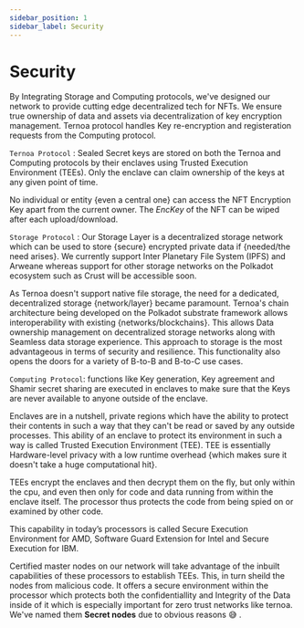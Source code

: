 ```yaml
---
sidebar_position: 1
sidebar_label: Security
---
```


# Security

By Integrating Storage and Computing protocols, we've designed our network to provide cutting edge decentralized tech for NFTs. We ensure true ownership of data and assets via decentralization of key encryption management. Ternoa protocol handles Key re-encryption and registeration requests from the Computing protocol.

`Ternoa Protocol` : Sealed Secret keys are stored on both the Ternoa and Computing protocols by their enclaves using Trusted Execution Environment (TEEs). Only the enclave can claim ownership of the keys at any given point of time.

No individual or entity {even a central one} can access the NFT Encryption Key apart from the current owner. The *EncKey* of the NFT can be wiped after each upload/download.

`Storage Protocol` : Our Storage Layer is a decentralized storage network which can be used to store {secure} encrypted private data if {needed/the need arises}. We currently support Inter Planetary File System (IPFS) and Arweane whereas support for other storage networks on the Polkadot ecosystem such as Crust will be accessible soon.

As Ternoa doesn't support native file storage, the need for a dedicated, decentralized storage {network/layer} became paramount. Ternoa's chain architecture being developed on the Polkadot substrate framework allows interoperability with existing {networks/blockchains}. This allows Data ownership management on decentralized storage networks along with Seamless data storage experience. This approach to storage is the most advantageous in terms of security and resilience. This functionality also opens the doors for a variety of B-to-B and B-to-C use cases.

`Computing Protocol`: functions like Key generation, Key agreement and Shamir secret sharing are executed in enclaves to make sure that the Keys are never available to anyone outside of the enclave.

Enclaves are in a nutshell, private regions which have the ability to protect their contents in such a way that they can't be read or saved by any outside processes. This ability of an enclave to protect its environment in such a way is called Trusted Execution Environment (TEE). TEE is essentially Hardware-level privacy with a low runtime overhead {which makes sure it doesn't take a huge computational hit}.

TEEs encrypt the enclaves and then decrypt them on the fly, but only within the cpu, and even then only for code and data running from within the enclave itself. The processor thus protects the code from being spied on or examined by other code.

This capability in today’s processors is called Secure Execution Environment for AMD, Software Guard Extension for Intel and Secure Execution for IBM. 

Certified master nodes on our network will take advantage of the inbuilt capabilities of these processors to establish TEEs. This, in turn sheild the nodes from malicious code. It offers a secure environment within the processor which protects both the confidentiallity and Integrity of the Data inside of it which is especially important for zero trust networks like ternoa. We've named them **Secret nodes** due to obvious reasons 😅 . 
